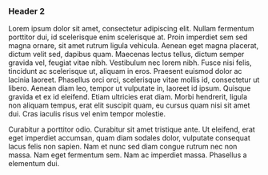 ---
---

### Header 2

Lorem ipsum dolor sit amet, consectetur adipiscing elit. Nullam fermentum porttitor dui, id scelerisque enim scelerisque at. Proin imperdiet sem sed magna ornare, sit amet rutrum ligula vehicula. Aenean eget magna placerat, dictum velit sed, dapibus quam. Maecenas lectus tellus, dictum semper gravida vel, feugiat vitae nibh. Vestibulum nec lorem nibh. Fusce nisi felis, tincidunt ac scelerisque ut, aliquam in eros. Praesent euismod dolor ac lacinia laoreet. Phasellus orci orci, scelerisque vitae mollis id, consectetur ut libero. Aenean diam leo, tempor ut vulputate in, laoreet id ipsum. Quisque gravida et ex id eleifend. Etiam ultricies erat diam. Morbi hendrerit, ligula non aliquam tempus, erat elit suscipit quam, eu cursus quam nisi sit amet dui. Cras iaculis risus vel enim tempor molestie.

Curabitur a porttitor odio. Curabitur sit amet tristique ante. Ut eleifend, erat eget imperdiet accumsan, quam diam sodales dolor, vulputate consequat lacus felis non sapien. Nam et nunc sed diam congue rutrum nec non massa. Nam eget fermentum sem. Nam ac imperdiet massa. Phasellus a elementum dui. 
